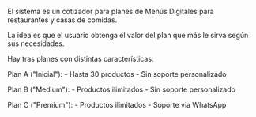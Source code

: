 El sistema es un cotizador para planes de 
Menús Digitales para restaurantes y casas de comidas.

La idea es que el usuario obtenga el valor del plan que
más le sirva según sus necesidades.

Hay tras planes con distintas características.

Plan A ("Inicial"):
    - Hasta 30 productos
    - Sin soporte personalizado

Plan B ("Medium"): 
    - Productos ilimitados
    - Sin soporte personalizado

Plan C ("Premium"):
    - Productos ilimitados
    - Soporte via WhatsApp 